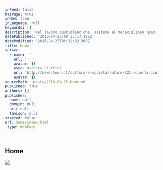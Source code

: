 ```yaml
---
inFeed: false
hasPage: true
inNav: true
inLanguage: null
keywords: []
description: 'Nel lavoro quotidiano che, assieme al meraviglioso team, porto avanti in eBay abbiamo la fortuna di poterci confrontare con tante PMI italiane che sono alla ricerca di opportunità per far crescere il loro business a livello nazionale e globale, talvolta di riscatto da una realtà contingente che in questi anni è stata per loro particolarmente dura.'
datePublished: '2016-04-25T09:35:17.192Z'
dateModified: '2016-04-25T09:32:32.309Z'
title: Home
author:
  - name: ''
    url: ''
    avatar: {}
  - name: Roberto Ciuffini
    url: 'http://news-town.it/cultura-e-societa/autore/322-roberto-ciuffini.html'
    avatar: {}
sourcePath: _posts/2016-04-25-home.md
published: true
authors: []
publisher:
  name: null
  domain: null
  url: null
  favicon: null
starred: false
url: home/index.html
_type: WebPage

---
```

<article style=""><h1>Home</h1><img src="https://s3-us-west-2.amazonaws.com/the-grid-img/p/57ab877fc5b8858460764a2e352192f91fe6d68d.jpg" /></article>